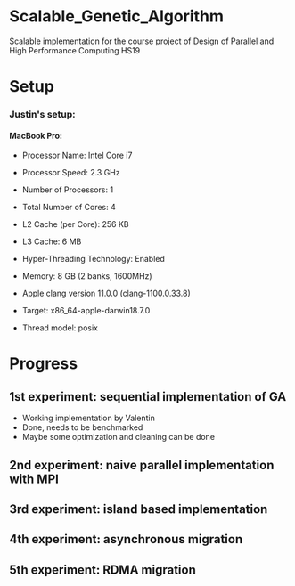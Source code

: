 # Scalable_Genetic_Algorithm
 Scalable implementation for the course project of Design of Parallel and High Performance Computing HS19
 
 # Setup
 
 ### Justin's setup:
 #### MacBook Pro:
* Processor Name:    Intel Core i7
* Processor Speed:    2.3 GHz
* Number of Processors:    1
* Total Number of Cores:    4
* L2 Cache (per Core):    256 KB
* L3 Cache:    6 MB
* Hyper-Threading Technology:    Enabled
* Memory:    8 GB (2 banks, 1600MHz)
 
* Apple clang version 11.0.0 (clang-1100.0.33.8)
* Target: x86_64-apple-darwin18.7.0
* Thread model: posix
 
 # Progress
 
 ## 1st experiment: sequential implementation of GA
 
 * Working implementation by Valentin
 * Done, needs to be benchmarked
 * Maybe some optimization and cleaning can be done
 
 ## 2nd experiment: naive parallel implementation with MPI
 
 ## 3rd experiment: island based implementation
 
 ## 4th experiment: asynchronous migration
 
 ## 5th experiment: RDMA migration
